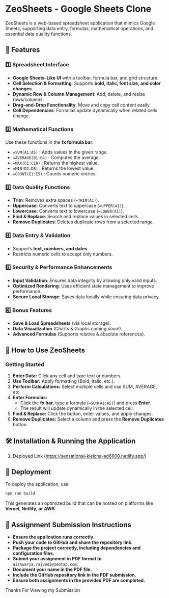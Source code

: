 # ZeoSheets - Google Sheets Clone

ZeoSheets is a web-based spreadsheet application that mimics Google Sheets, supporting data entry, formulas, mathematical operations, and essential data quality functions.

## 🚀 Features

### **1️⃣ Spreadsheet Interface**
- **Google Sheets-Like UI** with a toolbar, formula bar, and grid structure.
- **Cell Selection & Formatting**: Supports **bold, italic, font size, and color changes**.
- **Dynamic Row & Column Management**: Add, delete, and resize rows/columns.
- **Drag-and-Drop Functionality**: Move and copy cell content easily.
- **Cell Dependencies**: Formulas update dynamically when related cells change.

### **2️⃣ Mathematical Functions**
Use these functions in the **fx formula bar**:
- ```=SUM(A1:A5)``` : Adds values in the given range.
- ```=AVERAGE(B1:B4)``` : Computes the average.
- ```=MAX(C1:C10)``` : Returns the highest value.
- ```=MIN(D2:D8)``` : Returns the lowest value.
- ```=COUNT(E1:E5)``` : Counts numeric entries.

### **3️⃣ Data Quality Functions**
- **Trim**: Removes extra spaces (```=TRIM(A1)```).
- **Uppercase**: Converts text to uppercase (```=UPPER(A1)```).
- **Lowercase**: Converts text to lowercase (```=LOWER(A1)```).
- **Find & Replace**: Search and replace values in selected cells.
- **Remove Duplicates**: Deletes duplicate rows from a selected range.

### **4️⃣ Data Entry & Validation**
- Supports **text, numbers, and dates**.
- Restricts numeric cells to accept only numbers.

### **5️⃣ Security & Performance Enhancements**
- **Input Validation**: Ensures data integrity by allowing only valid inputs.
- **Optimized Rendering**: Uses efficient state management to improve performance.
- **Secure Local Storage**: Saves data locally while ensuring data privacy.

### **6️⃣ Bonus Features**
- **Save & Load Spreadsheets** (via local storage).
- **Data Visualization** (Charts & Graphs coming soon!).
- **Advanced Formulas** (Supports relative & absolute references).

## 📜 How to Use ZeoSheets

### **Getting Started**
1. **Enter Data:** Click any cell and type text or numbers.
2. **Use Toolbar:** Apply formatting (Bold, Italic, etc.).
3. **Perform Calculations:** Select multiple cells and use SUM, AVERAGE, etc.
4. **Enter Formulas:**
   - Click the **fx bar**, type a formula (```=SUM(A1:A5)```) and press **Enter**.
   - The result will update dynamically in the selected cell.
5. **Find & Replace:** Click the button, enter values, and apply changes.
6. **Remove Duplicates:** Select a column and press the **Remove Duplicates** button.

## 🛠 Installation & Running the Application

1. Deployed Link
   (https://sensational-kleicha-ad6600.netlify.app/)

## 📂 Deployment
To deploy the application, use:
```sh
npm run build
```
This generates an optimized build that can be hosted on platforms like **Vercel, Netlify, or AWS**.

## 📌 Assignment Submission Instructions
- **Ensure the application runs correctly.**
- **Push your code to GitHub and share the repository link.**
- **Package the project correctly, including dependencies and configuration files.**
- **Submit your assignment in PDF format to** `aishwarya.rajvedi@zeotap.com`.
- **Document your name in the PDF file.**
- **Include the GitHub repository link in the PDF submission.**
- **Ensure both assignments in the provided PDF are completed.**

Thanks For Viewing my Submission
